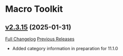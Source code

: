 # Macro Toolkit

## [v2.3.15](https://github.com/NumyAddon/MacroToolkit/tree/v2.3.15) (2025-01-31)
[Full Changelog](https://github.com/NumyAddon/MacroToolkit/compare/v2.3.14...v2.3.15) [Previous Releases](https://github.com/NumyAddon/MacroToolkit/releases)

- Added category information in preparation for 11.1.0  
